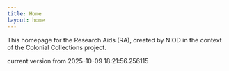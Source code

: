 ```yaml
---
title: Home
layout: home
---
```


This homepage for the Research Aids (RA), created by NIOD in the context of the Colonial Collections project. 


current version from 2025-10-09 18:21:56.256115